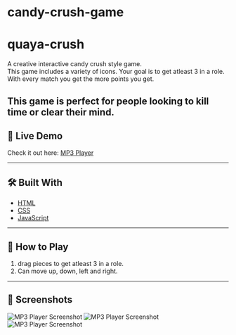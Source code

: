 # candy-crush-game
# quaya-crush

A creative interactive candy crush style game.  
This game includes a variety of icons. Your goal is to get atleast 3 in a role. 
With every match you get the more points you get.


This game is perfect for people looking to kill time or clear their mind. 
---

## 🚀 Live Demo

Check it out here: [MP3 Player](https://github.com/DQuaya/quaya-crush)  

---

## 🛠️ Built With

- [HTML](https://developer.mozilla.org/en-US/docs/Web/HTML)
- [CSS](https://developer.mozilla.org/en-US/docs/Web/CSS)
- [JavaScript](https://developer.mozilla.org/en-US/docs/Web/JavaScript)

---

## 🎵 How to Play

1. drag pieces to get atleast 3 in a role.
2. Can move up, down, left and right.

---

## 📸 Screenshots   
![MP3 Player Screenshot](/Screenshot%202025-04-28%20at%203.08.53 PM.png)
![MP3 Player Screenshot](/Screenshot%202025-04-28%20at%205.11.23 PM.png)
![MP3 Player Screenshot](/Screenshot%202025-04-28%20at%205.11.45 PM.png)

